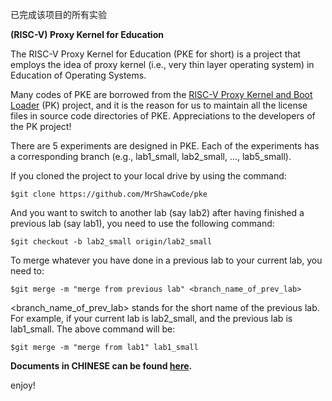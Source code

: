 已完成该项目的所有实验<br/>


**(RISC-V) Proxy Kernel for Education**

The RISC-V Proxy Kernel for Education (PKE for short) is a project that employs the idea
of proxy kernel (i.e., very thin layer operating system) in Education of Operating Systems.

Many codes of PKE are borrowed from the [RISC-V Proxy Kernel and Boot Loader](https://github.com/riscv/riscv-pk) (PK) project, and it is the reason for us to maintain all the license files in source code directories of PKE. Appreciations to the developers of the PK project! 

There are 5 experiments are designed in PKE. Each of the experiments has a corresponding branch (e.g., lab1_small, lab2_small, ..., lab5_small).

If you cloned the project to your local drive by using the command:

`$git clone https://github.com/MrShawCode/pke`

And you want to switch to another lab (say lab2) after having finished a previous lab
(say lab1), you need to use the following command:

`$git checkout -b lab2_small origin/lab2_small`

To merge whatever you have done in a previous lab to your current lab, you need to:

`$git merge -m "merge from previous lab" <branch_name_of_prev_lab>`

<branch_name_of_prev_lab> stands for the short name of the previous lab. For example, 
if your current lab is lab2_small, and the previous lab is lab1_small. The above command
will be:

`$git merge -m "merge from lab1" lab1_small`



**Documents in CHINESE can be found [here](https://gitee.com/syivester/pke-doc).**



enjoy!

